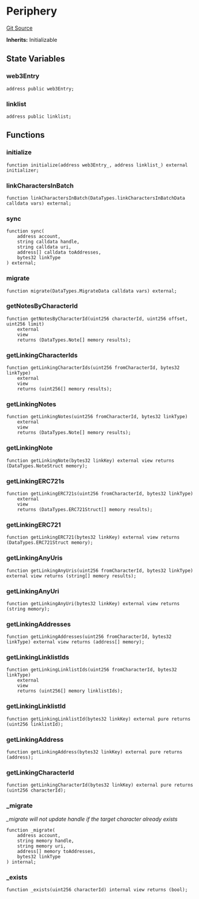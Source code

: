 # Periphery
[Git Source](https://github.com/Crossbell-Box/Crossbell-Contracts/blob/182c82c216a4cf11409d4311d9773152bbe60ccf/contracts/misc/Periphery.sol)

**Inherits:**
Initializable


## State Variables
### web3Entry

```solidity
address public web3Entry;
```


### linklist

```solidity
address public linklist;
```


## Functions
### initialize


```solidity
function initialize(address web3Entry_, address linklist_) external initializer;
```

### linkCharactersInBatch


```solidity
function linkCharactersInBatch(DataTypes.linkCharactersInBatchData calldata vars) external;
```

### sync


```solidity
function sync(
    address account,
    string calldata handle,
    string calldata uri,
    address[] calldata toAddresses,
    bytes32 linkType
) external;
```

### migrate


```solidity
function migrate(DataTypes.MigrateData calldata vars) external;
```

### getNotesByCharacterId


```solidity
function getNotesByCharacterId(uint256 characterId, uint256 offset, uint256 limit)
    external
    view
    returns (DataTypes.Note[] memory results);
```

### getLinkingCharacterIds


```solidity
function getLinkingCharacterIds(uint256 fromCharacterId, bytes32 linkType)
    external
    view
    returns (uint256[] memory results);
```

### getLinkingNotes


```solidity
function getLinkingNotes(uint256 fromCharacterId, bytes32 linkType)
    external
    view
    returns (DataTypes.Note[] memory results);
```

### getLinkingNote


```solidity
function getLinkingNote(bytes32 linkKey) external view returns (DataTypes.NoteStruct memory);
```

### getLinkingERC721s


```solidity
function getLinkingERC721s(uint256 fromCharacterId, bytes32 linkType)
    external
    view
    returns (DataTypes.ERC721Struct[] memory results);
```

### getLinkingERC721


```solidity
function getLinkingERC721(bytes32 linkKey) external view returns (DataTypes.ERC721Struct memory);
```

### getLinkingAnyUris


```solidity
function getLinkingAnyUris(uint256 fromCharacterId, bytes32 linkType) external view returns (string[] memory results);
```

### getLinkingAnyUri


```solidity
function getLinkingAnyUri(bytes32 linkKey) external view returns (string memory);
```

### getLinkingAddresses


```solidity
function getLinkingAddresses(uint256 fromCharacterId, bytes32 linkType) external view returns (address[] memory);
```

### getLinkingLinklistIds


```solidity
function getLinkingLinklistIds(uint256 fromCharacterId, bytes32 linkType)
    external
    view
    returns (uint256[] memory linklistIds);
```

### getLinkingLinklistId


```solidity
function getLinkingLinklistId(bytes32 linkKey) external pure returns (uint256 linklistId);
```

### getLinkingAddress


```solidity
function getLinkingAddress(bytes32 linkKey) external pure returns (address);
```

### getLinkingCharacterId


```solidity
function getLinkingCharacterId(bytes32 linkKey) external pure returns (uint256 characterId);
```

### _migrate

*_migrate will not update handle if the target character already exists*


```solidity
function _migrate(
    address account,
    string memory handle,
    string memory uri,
    address[] memory toAddresses,
    bytes32 linkType
) internal;
```

### _exists


```solidity
function _exists(uint256 characterId) internal view returns (bool);
```

